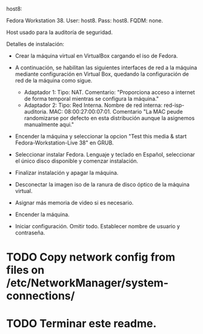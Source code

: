 host8:

Fedora Workstation 38. 
User: host8. 
Pass: host8. 
FQDM: none.

Host usado para la auditoría de seguridad.

Detalles de instalación:

- Crear la máquina virtual en VirtualBox cargando el iso de Fedora.

- A continuación, se habilitan las siguientes interfaces de red a la máquina 
	mediante configuración en Virtual Box, quedando la configuración de red de 
	la máquina como sigue.

	* Adaptador 1:
		Tipo: NAT.
		Comentario: "Proporciona acceso a internet de forma temporal mientras 
					se configura la máquina."
	* Adaptador 2:
		Tipo: Red Interna.
		Nombre de red interna: red-isp-auditoria.
		MAC: 08:00:27:00:07:01.
		Comentario "La MAC peude randomizarse por defecto en esta distribución 
					aunque la asignemos manualmente aqui."

- Encender la máquina y seleccionar la opcion "Test this media & start Fedora-Workstation-Live 38" en GRUB.
- Seleccionar instalar Fedora. Lenguaje y teclado en Español, seleccionar el único disco disponible y comenzar instalación.
- Finalizar instalación y apagar la máquina.
- Desconectar la imagen iso de la ranura de disco óptico de la máquina virtual.
- Asignar más memoria de video si es necesario.
- Encender la máquina.
- Iniciar configuración. Omitir todo. Establecer nombre de usuario y contraseña.

# TODO Copy network config from files on /etc/NetworkManager/system-connections/
# TODO Terminar este readme.